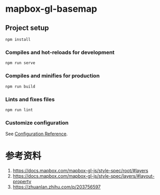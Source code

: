 # mapbox-gl-basemap

## Project setup
```
npm install
```

### Compiles and hot-reloads for development
```
npm run serve
```

### Compiles and minifies for production
```
npm run build
```

### Lints and fixes files
```
npm run lint
```

### Customize configuration
See [Configuration Reference](https://cli.vuejs.org/config/).

# 参考资料

1. https://docs.mapbox.com/mapbox-gl-js/style-spec/root/#layers
2. https://docs.mapbox.com/mapbox-gl-js/style-spec/layers/#layout-property
3. https://zhuanlan.zhihu.com/p/203756597
